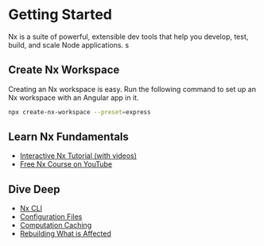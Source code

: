 # Getting Started

Nx is a suite of powerful, extensible dev tools that help you develop, test, build, and scale Node applications.
s

## Create Nx Workspace

Creating an Nx workspace is easy. Run the following command to set up an Nx workspace with an Angular app in it.

```bash
npx create-nx-workspace --preset=express
```

## Learn Nx Fundamentals

- [Interactive Nx Tutorial (with videos)](/{{framework}}/tutorial/01-create-application)
- [Free Nx Course on YouTube](https://www.youtube.com/watch?time_continue=49&v=2mYLe9Kp9VM&feature=emb_logo)

## Dive Deep

- [Nx CLI](/{{framework}}/getting-started/cli-overview)
- [Configuration Files](/{{framework}}/getting-started/configuration)
- [Computation Caching](/{{framework}}/core-concepts/computation-caching)
- [Rebuilding What is Affected](/{{framework}}/core-concepts/affected)

